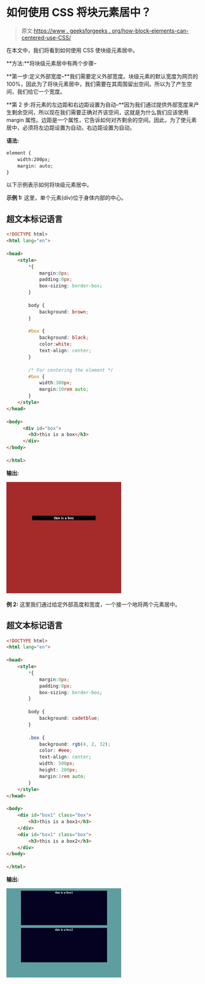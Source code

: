 # 如何使用 CSS 将块元素居中？

> 原文:[https://www . geeksforgeeks . org/how-block-elements-can-centered-use-CSS/](https://www.geeksforgeeks.org/how-block-elements-can-be-centered-using-css/)

在本文中，我们将看到如何使用 CSS 使块级元素居中。

**方法:**将块级元素居中有两个步骤–

**第一步:定义外部宽度–**我们需要定义外部宽度。块级元素的默认宽度为网页的 100%，因此为了将块元素居中，我们需要在其周围留出空间。所以为了产生空间，我们给它一个宽度。

**第 2 步:将元素的左边距和右边距设置为自动–**因为我们通过提供外部宽度来产生剩余空间，所以现在我们需要正确对齐该空间，这就是为什么我们应该使用 margin 属性。边距是一个属性，它告诉如何对齐剩余的空间。因此，为了使元素居中，必须将左边距设置为自动，右边距设置为自动。

**语法:**

```html
element {
    width:200px;
    margin: auto;
}
```

以下示例表示如何将块级元素居中。

**示例 1:** 这里，单个元素(div)位于身体内部的中心。

## 超文本标记语言

```html
<!DOCTYPE html>
<html lang="en">

<head>
    <style>
        *{
            margin:0px;
            padding:0px;
            box-sizing: border-box;
        }

        body {
            background: brown;
        }

        #box {
            background: black;
            color:white;
            text-align: center;
        }

        /* For centering the element */
        #box {
            width:300px;
            margin:10rem auto;
        }
    </style>
</head>

<body>    
      <div id="box">
        <h3>this is a box</h3>
      </div>
</body>

</html>
```

**输出:**

![](img/17db20d6bfd45baf0878d0a51bde1903.png)

**例 2:** 这里我们通过给定外部高度和宽度，一个接一个地将两个元素居中。

## 超文本标记语言

```html
<!DOCTYPE html>
<html lang="en">

<head>
    <style>
        *{
            margin:0px;
            padding:0px;
            box-sizing: border-box;
        }

        body {
            background: cadetblue;
        }

        .box {
            background: rgb(4, 2, 32);
            color: #eee;
            text-align: center;
            width: 500px;
            height: 200px;
            margin:1rem auto;
        }
    </style>
</head>

<body>
    <div id="box1" class="box">
        <h3>this is a box1</h3>
    </div>
    <div id="box1" class="box">
        <h3>this is a box2</h3>
    </div>
</body>

</html>
```

**输出:**

![](img/e8d2a033af81861ebeb43a3d53682d54.png)